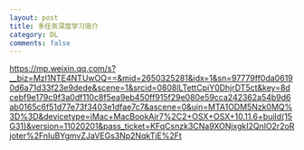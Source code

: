 ```yaml
---
layout: post
title: 多任务深度学习简介
category: DL
comments: false
---
```


https://mp.weixin.qq.com/s?__biz=MzI1NTE4NTUwOQ==&mid=2650325281&idx=1&sn=97779ff0da06190d6a71d33f23e9dede&scene=1&srcid=0808lLTettCpiY0DhjrDT5ct&key=8dcebf9e179c9f3a0df110c8f5ea9eb450ff915f29e080e59cca242362a54b9d6ab0165c6f51d77e73f3403e1dfae7c7&ascene=0&uin=MTA1ODM5Nzk0MQ%3D%3D&devicetype=iMac+MacBookAir7%2C2+OSX+OSX+10.11.6+build(15G31)&version=11020201&pass_ticket=KFqCsnzk3CNa9XONjxgkI2QnlO2r2oRjoter%2FnIuBYgmvZJaVEGs3Np2NqkTjE%2Ft
